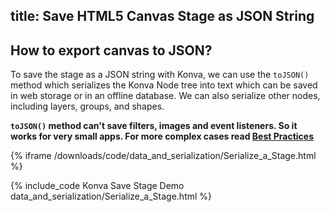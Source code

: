 title: Save HTML5 Canvas Stage as JSON String
---

## How to export canvas to JSON?

To save the stage as a JSON string with Konva, we can use the `toJSON()`
method which serializes the Konva Node tree into text which can be saved
in web storage or in an offline database. We can also serialize other nodes,
including layers, groups, and shapes.

**`toJSON()` method can't save filters, images and event listeners. So it works for very small apps. For more complex cases read [Best Practices](/docs/data_and_serialization/Best_Practices.html)**

{% iframe /downloads/code/data_and_serialization/Serialize_a_Stage.html %}

{% include_code Konva Save Stage Demo data_and_serialization/Serialize_a_Stage.html %}
